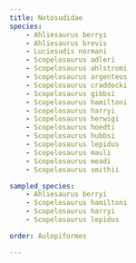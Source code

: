 ```yaml
---
title: Notosudidae
species:
    - Ahliesaurus berryi
    - Ahliesaurus brevis
    - Luciosudis normani
    - Scopelosaurus adleri
    - Scopelosaurus ahlstromi
    - Scopelosaurus argenteus
    - Scopelosaurus craddocki
    - Scopelosaurus gibbsi
    - Scopelosaurus hamiltoni
    - Scopelosaurus harryi
    - Scopelosaurus herwigi
    - Scopelosaurus hoedti
    - Scopelosaurus hubbsi
    - Scopelosaurus lepidus
    - Scopelosaurus mauli
    - Scopelosaurus meadi
    - Scopelosaurus smithii

sampled_species:
    - Ahliesaurus berryi
    - Scopelosaurus hamiltoni
    - Scopelosaurus harryi
    - Scopelosaurus lepidus

order: Aulopiformes

---
```

